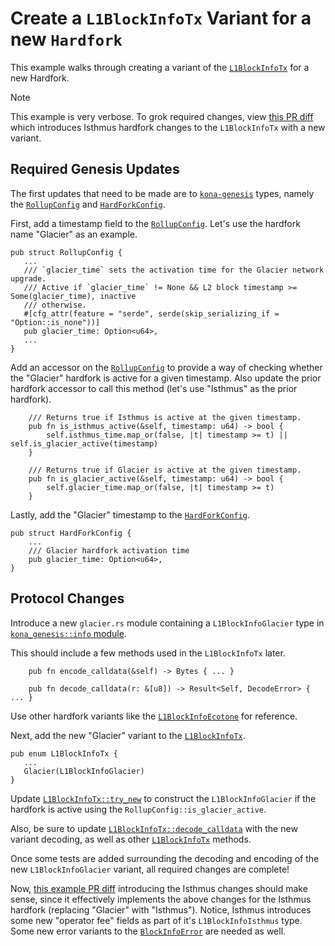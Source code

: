 # Create a `L1BlockInfoTx` Variant for a new `Hardfork`

This example walks through creating a variant of the [`L1BlockInfoTx`][info-tx]
for a new Hardfork.

> [!NOTE]
>
> This example is very verbose.
> To grok required changes, view [this PR diff][pr-diff]
> which introduces Isthmus hardfork changes to the `L1BlockInfoTx` with a new variant.


## Required Genesis Updates

The first updates that need to be made are to [`kona-genesis`][genesis]
types, namely the [`RollupConfig`][rc] and [`HardForkConfig`][hfc].

First, add a timestamp field to the [`RollupConfig`][rc]. Let's use the
hardfork name "Glacier" as an example.

```rust,ignore
pub struct RollupConfig {
   ...
   /// `glacier_time` sets the activation time for the Glacier network upgrade.
   /// Active if `glacier_time` != None && L2 block timestamp >= Some(glacier_time), inactive
   /// otherwise.
   #[cfg_attr(feature = "serde", serde(skip_serializing_if = "Option::is_none"))]
   pub glacier_time: Option<u64>,
   ...
}
```

Add an accessor on the [`RollupConfig`][rc] to provide a way of checking whether the
"Glacier" hardfork is active for a given timestamp. Also update the prior hardfork
accessor to call this method (let's use "Isthmus" as the prior hardfork).

```rust,ignore
    /// Returns true if Isthmus is active at the given timestamp.
    pub fn is_isthmus_active(&self, timestamp: u64) -> bool {
        self.isthmus_time.map_or(false, |t| timestamp >= t) || self.is_glacier_active(timestamp)
    }

    /// Returns true if Glacier is active at the given timestamp.
    pub fn is_glacier_active(&self, timestamp: u64) -> bool {
        self.glacier_time.map_or(false, |t| timestamp >= t)
    }
```

Lastly, add the "Glacier" timestamp to the [`HardForkConfig`][hfc].

```rust,ignore
pub struct HardForkConfig {
    ...
    /// Glacier hardfork activation time
    pub glacier_time: Option<u64>,
}
```


## Protocol Changes

Introduce a new `glacier.rs` module containing a `L1BlockInfoGlacier` type
in [`kona_genesis::info` module][info-mod].

This should include a few methods used in the `L1BlockInfoTx` later.

```rust,ignore
    pub fn encode_calldata(&self) -> Bytes { ... }

    pub fn decode_calldata(r: &[u8]) -> Result<Self, DecodeError> { ... }
```

Use other hardfork variants like the [`L1BlockInfoEcotone`][ecotone]
for reference.

Next, add the new "Glacier" variant to the [`L1BlockInfoTx`][info-tx].

```rust,ignore
pub enum L1BlockInfoTx {
   ...
   Glacier(L1BlockInfoGlacier)
}
```

Update [`L1BlockInfoTx::try_new`][try-new] to construct the `L1BlockInfoGlacier`
if the hardfork is active using the `RollupConfig::is_glacier_active`.

Also, be sure to update [`L1BlockInfoTx::decode_calldata`][decode-calldata]
with the new variant decoding, as well as other [`L1BlockInfoTx`][info-tx]
methods.

Once some tests are added surrounding the decoding and encoding of the new
`L1BlockInfoGlacier` variant, all required changes are complete!

Now, [this example PR diff][pr-diff] introducing the Isthmus changes should
make sense, since it effectively implements the above changes for the Isthmus
hardfork (replacing "Glacier" with "Isthmus"). Notice, Isthmus introduces
some new "operator fee" fields as part of it's `L1BlockInfoIsthmus` type.
Some new error variants to the [`BlockInfoError`][bie] are needed as well.


<!-- Links -->

[bie]: https://docs.rs/kona-protocol/latest/kona_protocol/enum.BlockInfoError.html
[pr-diff]: https://github.com/alloy-rs/op-alloy/pull/130/files
[decode-calldata]: https://docs.rs/kona-protocol/latest/kona_protocol/enum.L1BlockInfoTx.html#method.decode_calldata
[try-new]: https://docs.rs/kona-protocol/latest/kona_protocol/enum.L1BlockInfoTx.html#method.try_new
[ecotone]: https://github.com/op-rs/kona/blob/main/crates/protocol/protocol/src/info/ecotone.rs
[info-mod]: https://github.com/op-rs/kona/blob/main/crates/protocol/src/info/mod.rs
[genesis]: https://docs.rs/kona-genesis/latest/kona_genesis/index.html
[rc]: https://docs.rs/kona-genesis/latest/kona_genesis/struct.RollupConfig.html
[hfc]: https://docs.rs/kona-genesis/latest/kona_genesis/struct.HardForkConfig.html
[info-tx]: https://docs.rs/kona-protocol/latest/kona_protocol/enum.L1BlockInfoTx.html
